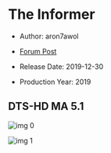 # The Informer

* Author: aron7awol

* [Forum Post](https://www.avsforum.com/threads/bass-eq-for-filtered-movies.2995212/post-59115088)

* Release Date: 2019-12-30
* Production Year: 2019

## DTS-HD MA 5.1

![img 0](https://i.imgur.com/0i3bT2j.jpg)

![img 1](https://i.imgur.com/HY2MEnv.png)

